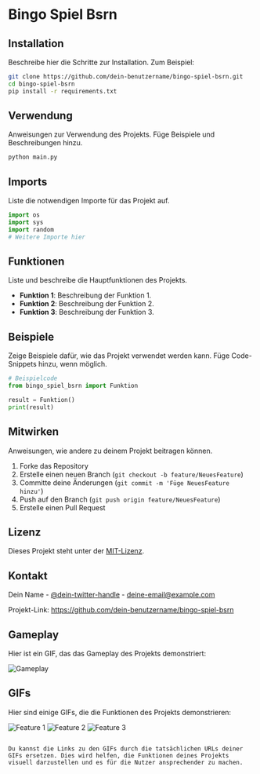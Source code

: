 # Bingo Spiel Bsrn

## Installation

Beschreibe hier die Schritte zur Installation. Zum Beispiel:

```bash
git clone https://github.com/dein-benutzername/bingo-spiel-bsrn.git
cd bingo-spiel-bsrn
pip install -r requirements.txt
```

## Verwendung

Anweisungen zur Verwendung des Projekts. Füge Beispiele und Beschreibungen hinzu.

```bash
python main.py
```

## Imports

Liste die notwendigen Importe für das Projekt auf.

```python
import os
import sys
import random
# Weitere Importe hier
```

## Funktionen

Liste und beschreibe die Hauptfunktionen des Projekts.

- **Funktion 1**: Beschreibung der Funktion 1.
- **Funktion 2**: Beschreibung der Funktion 2.
- **Funktion 3**: Beschreibung der Funktion 3.

## Beispiele

Zeige Beispiele dafür, wie das Projekt verwendet werden kann. Füge Code-Snippets hinzu, wenn möglich.

```python
# Beispielcode
from bingo_spiel_bsrn import Funktion

result = Funktion()
print(result)
```

## Mitwirken

Anweisungen, wie andere zu deinem Projekt beitragen können.

1. Forke das Repository
2. Erstelle einen neuen Branch (`git checkout -b feature/NeuesFeature`)
3. Committe deine Änderungen (`git commit -m 'Füge NeuesFeature hinzu'`)
4. Push auf den Branch (`git push origin feature/NeuesFeature`)
5. Erstelle einen Pull Request

## Lizenz

Dieses Projekt steht unter der [MIT-Lizenz](LICENSE).

## Kontakt

Dein Name - [@dein-twitter-handle](https://twitter.com/dein-twitter-handle) - deine-email@example.com

Projekt-Link: https://github.com/dein-benutzername/bingo-spiel-bsrn

## Gameplay

Hier ist ein GIF, das das Gameplay des Projekts demonstriert:

![Gameplay](https://link-zu-deinem-gameplay-gif.com)

## GIFs

Hier sind einige GIFs, die die Funktionen des Projekts demonstrieren:

![Feature 1](https://link-zu-deinem-gif1.com)
![Feature 2](https://link-zu-deinem-gif2.com)
![Feature 3](https://link-zu-deinem-gif3.com)
```

Du kannst die Links zu den GIFs durch die tatsächlichen URLs deiner GIFs ersetzen. Dies wird helfen, die Funktionen deines Projekts visuell darzustellen und es für die Nutzer ansprechender zu machen.
